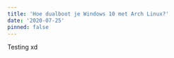 ```yaml
---
title: 'Hoe dualboot je Windows 10 met Arch Linux?'
date: '2020-07-25'
pinned: false
---
```


Testing xd
